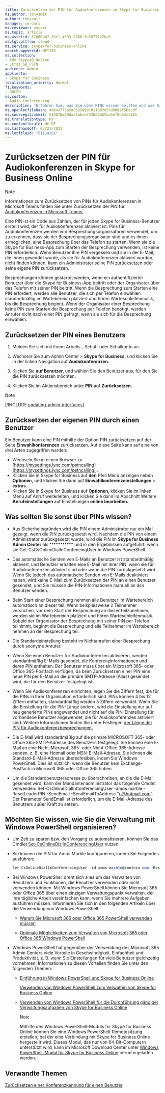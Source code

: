 ```yaml
---
title: Zurücksetzen der PIN für Audiokonferenzen in Skype for Business Online
ms.author: tonysmit
author: tonysmit
manager: serdars
ms.reviewer: oscarr
ms.topic: article
ms.assetid: 67866a47-89c1-4593-8766-3a68777e2be6
ms.tgt.pltfrm: cloud
ms.service: skype-for-business-online
search.appverid: MET150
ms.collection:
- Adm_Skype4B_Online
- Strat_SB_PSTN
audience: Admin
appliesto:
- Skype for Business
localization_priority: Normal
f1.keywords:
- NOCSH
ms.custom:
- Audio Conferencing
description: 'Erfahren Sie, was Sie über PINs wissen sollten und wie Sie sie in Skype for Business Online zurücksetzen können. '
ms.openlocfilehash: 4b042775a5a0525099c0116d7d55d0092f560cdf
ms.sourcegitcommit: 01087be29daa3abce7d3b03a55ba5ef8db4ca161
ms.translationtype: MT
ms.contentlocale: de-DE
ms.lasthandoff: 03/23/2021
ms.locfileid: "51114201"
---
```

# <a name="reset-the-audio-conferencing-pin-in-skype-for-business-online"></a>Zurücksetzen der PIN für Audiokonferenzen in Skype for Business Online

> [!Note]
> Informationen zum Zurücksetzen von PINs für Audiokonferenzen in Microsoft Teams finden Sie unter Zurücksetzen der PIN für [Audiokonferenzen in Microsoft Teams.](/MicrosoftTeams/reset-the-audio-conferencing-pin-in-teams)

Eine PIN ist ein Code aus Zahlen, der für jeden Skype for Business-Benutzer erstellt wird, der für Audiokonferenzen aktiviert ist. Pins für Audiokonferenzen werden von Besprechungsorganisatoren verwendet, um zu erkennen, dass sie der Besprechungsorganisator sind und es ihnen ermöglichen, eine Besprechung über das Telefon zu starten. Wenn sie die Skype for Business-App zum Starten der Besprechung verwenden, ist keine PIN erforderlich. Wenn Benutzer ihre PIN vergessen und sie in der E-Mail, die ihnen gesendet wurde, als sie für Audiokonferenzen aktiviert wurden, nicht finden können, kann ein Administrator seine PIN zurücksetzen oder seine eigene PIN zurücksetzen.
  
Besprechungen können gestartet werden, wenn ein authentifizierter Benutzer über die Skype for Business-App beitritt oder der Organisator über das Telefon mit seiner PIN beitritt. Wenn die Besprechung zum Starten eine PIN erfordert, werden alle Benutzer, die sich per Telefon einwählen standardmäßig im Wartebereich platziert und hören Warteschleifenmusik, bis die Besprechung beginnt. Wenn der Organisator einer Besprechung keine PIN zum Starten der Besprechung per Telefon benötigt, werden Anrufer nicht nach einer PIN gefragt, wenn sie sich für die Besprechung einwählen.
  
## <a name="reset-a-users-pin"></a>Zurücksetzen der PIN eines Benutzers

1. Melden Sie sich mit Ihrem Arbeits-, Schul- oder Schulkonto an.
    
2. Wechseln Sie zum Admin Center > **Skype for Business,** und klicken Sie in der linken Navigation auf **Audiokonferenzen.**
    
3. Klicken Sie **auf Benutzer**, und wählen Sie den Benutzer aus, für den Sie die PIN zurücksetzen möchten.
    
4. Klicken Sie im Aktionsbereich unter **PIN** auf **Zurücksetzen**.
 
> [!Note]
> [!INCLUDE [updating-admin-interfaces](../includes/updating-admin-interfaces.md)]
   
## <a name="have-a-user-reset-his-or-her-own-pin"></a>Zurücksetzen der eigenen PIN durch einen Benutzer

Ein Benutzer kann eine PIN  mithilfe der Option PIN zurücksetzen auf der Seite **Einwahlkonferenzen** zurücksetzen. Auf diese Seite kann auf eine von drei Arten zugegriffen werden:

* Wechseln Sie in einem Browser zu [https://mysettings.lync.com/pstncalling](https://mysettings.lync.com/pstncalling) .
* Klicken Sie in Skype for Business auf **den** Pfeil Menü anzeigen neben **Optionen,** und klicken Sie dann auf **Einwahlkonferenzeinstellungen**  >  **extras.**
* Klicken Sie in Skype for  Business auf **Optionen,** klicken Sie im linken Menü auf Anruf weiterleiten, und klicken Sie dann im Abschnitt Weitere **Anrufeinstellungen** auf Einstellungen **online bearbeiten.** 

## <a name="what-else-should-you-know-about-pins"></a>Was sollten Sie sonst über PINs wissen?

- Aus Sicherheitsgründen wird die PIN einem Administrator nur ein Mal gezeigt, wenn die PIN zurückgesetzt wird. Nachdem die PIN von einem Administrator zurückgesetzt wurde, wird die PIN im **Skype for Business Admin Center** als *********** und in den Ergebnissen aufgeführt, wenn sie Get-CsCsOnlineDialInConfencingUser in Windows PowerShell.
    
- Das automatische Senden von E-Mails an Benutzer ist standardmäßig aktiviert, und Benutzer erhalten eine E-Mail mit ihrer PIN, wenn sie für Audiokonferenzen aktiviert sind oder wenn die PIN zurückgesetzt wird. Wenn Sie jedoch das automatische Senden von E-Mails deaktiviert haben, wird keine E-Mail zum Zurücksetzen der PIN an einen Benutzer gesendet, und Sie müssen die PIN-Informationen manuell an den Benutzer senden.
    
- Beim Start einer Besprechung nehmen alle Benutzer im Wartebereich automatisch an dieser teil. Wenn beispielsweise 2 Teilnehmer versuchen, vor dem Start der Besprechung an dieser teilzunehmen, werden sie im Wartebereich platziert und hören Warteschleifenmusik. Sobald der Organisator der Besprechung mit seiner PIN per Telefon teilnimmt, beginnt die Besprechung und alle Teilnehmer im Wartebereich nehmen an der Besprechung teil.
    
- Die Standardeinstellung besteht im Nichtanrufen einer Besprechung durch anonyme Anrufer.
    
- Wenn Sie einen Benutzer für Audiokonferenzen aktivieren, werden standardmäßig E-Mails gesendet, die Konferenzinformationen und deren PIN enthalten. Der Benutzer muss über ein Microsoft 365- oder Office 365-Postfach verfügen, da beim Zurücksetzen einer PIN eine neue PIN per E-Mail an die primäre SMTP-Adresse (Alias) gesendet wird, die für den Benutzer festgelegt ist.
    
- Wenn Sie Audiokonferenzen einrichten, legen Sie die Ziffern fest, die für die PINs in Ihrer Organisation erforderlich sind. PINs können 4 bis 12 Ziffern enthalten, standardmäßig werden 5 Ziffern verwendet. Wenn Sie die Einstellung für die PIN-Länge ändern, wird die Einstellung nur auf neu generierte PINs angewendet und nicht auf die PIN-Einstellung für vorhandene Benutzer angewendet, die für Audiokonferenzen aktiviert sind. Weitere Informationen finden Sie unter Festlegen [der Länge der PIN für Audiokonferenzbesprechungen.](Set-the-PIN-length-for-Audio-Conferencing-meetings.md)
    
- Die E-Mail wird standardmäßig auf die primäre MICROSOFT 365- oder Office 365-SMTP-Adresse des Benutzers festgelegt. Sie können eine E-Mail an eine Nicht-Microsoft 365- oder Nicht-Office 365-Adresse senden, z. B. eine Hotmail oder MSN-E-Mail-Adresse. Sie können die Standard-E-Mail-Adresse überschreiben, indem Sie Windows PowerShell. Dies ist nützlich, wenn die Benutzer kein Exchange-Postfach in Microsoft 365 oder Office 365 haben.
    
- Um die Standardbenutzeradresse zu überschreiben, an die die E-Mail gesendet wird, kann der Mandantenadministrator das folgende Cmdlet verwenden: Set-CsOnlineDialInConferencingUser -amos.marble -ResetLeaderPIN -SendEmail -SendEmailToAddress "u@hotmail.com". Der Parameter SendEmail ist erforderlich, um die E-Mail-Adresse des Benutzers außer Kraft zu setzen.
    
## <a name="want-to-know-how-to-manage-with-windows-powershell"></a>Möchten Sie wissen, wie Sie die Verwaltung mit Windows PowerShell organisieren?

- Um Zeit zu sparen bzw. den Vorgang zu automatisieren, können Sie das Cmdlet [Set-CsOnlineDialInConferencingUser](/powershell/module/skype/Set-CsOnlineDialInConferencingUser) nutzen.
    
- Sie können die PIN für Amos Marble konfigurieren, indem Sie Folgendes ausführen:
    
  ```PowerShell
  Set-CsOnlineDialInConferencingUser -id amos.marble@contoso.com -ResetLeaderPIN
  ```

- Bei Windows PowerShell dreht sich alles um das Verwalten von Benutzern und Funktionen, die Benutzer verwenden oder nicht verwenden können. Mit Windows PowerShell können Sie Microsoft 365 oder Office 365 über einen einzigen Verwaltungspunkt verwalten, der Ihre tägliche Arbeit vereinfachen kann, wenn Sie mehrere Aufgaben ausführen müssen. Informieren Sie sich in den folgenden Artikeln über die Verwendung von Windows PowerShell:
    
  - [Warum Sie Microsoft 365 oder Office 365 PowerShell verwenden müssen](/microsoft-365/enterprise/why-you-need-to-use-microsoft-365-powershell)
    
  - [Optimale Möglichkeiten zum Verwalten von Microsoft 365 oder Office 365 Windows PowerShell](/previous-versions//dn568025(v=technet.10))
    
- Windows PowerShell hat gegenüber der Verwendung des Microsoft 365 Admin Centers viele Vorteile in Geschwindigkeit, Einfachheit und Produktivität, z. B. wenn Sie Einstellungen für viele Benutzer gleichzeitig vornehmen. Informationen zu diesen Vorteilen finden Sie unter den folgenden Themen:
    
  - [Einführung in Windows PowerShell und Skype for Business Online](../set-up-your-computer-for-windows-powershell/set-up-your-computer-for-windows-powershell.md)
    
    [Verwenden von Windows PowerShell zum Verwalten von Skype for Business Online](../set-up-your-computer-for-windows-powershell/set-up-your-computer-for-windows-powershell.md)
    
  - [Verwenden von Windows PowerShell für die Durchführung gängiger Verwaltungsaufgaben von Skype for Business Online](../set-up-your-computer-for-windows-powershell/set-up-your-computer-for-windows-powershell.md)
    
    > [!NOTE]
    > Mithilfe des Windows PowerShell-Moduls für Skype for Business Online können Sie eine Windows PowerShell-Remotesitzung erstellen, bei der eine Verbindung mit Skype for Business Online hergestellt wird. Dieses Modul, das nur von 64-Bit-Computern unterstützt wird, kann im Microsoft Download Center unter [Windows PowerShell-Modul für Skype for Business Online](https://go.microsoft.com/fwlink/?LinkId=294688) heruntergeladen werden.
  
## <a name="related-topics"></a>Verwandte Themen

[Zurücksetzen einer Konferenzkennung für einen Benutzer](reset-a-conference-id-for-a-user.md)